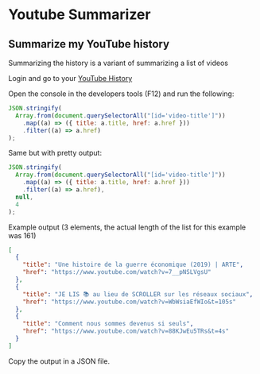 # Youtube Summarizer

## Summarize my YouTube history

Summarizing the history is a variant of summarizing a list of videos

Login and go to your [YouTube History](https://www.youtube.com/feed/history)

Open the console in the developers tools (F12) and run the following:

```javascript
JSON.stringify(
  Array.from(document.querySelectorAll("[id='video-title']"))
    .map((a) => ({ title: a.title, href: a.href }))
    .filter((a) => a.href)
);
```

Same but with pretty output:

```javascript
JSON.stringify(
  Array.from(document.querySelectorAll("[id='video-title']"))
    .map((a) => ({ title: a.title, href: a.href }))
    .filter((a) => a.href),
  null,
  4
);
```

Example output (3 elements, the actual length of the list for this example was 161)

```json
[
  {
    "title": "Une histoire de la guerre économique (2019) | ARTE",
    "href": "https://www.youtube.com/watch?v=7__pNSLVgsU"
  },
  {
    "title": "JE LIS 📚 au lieu de SCROLLER sur les réseaux sociaux",
    "href": "https://www.youtube.com/watch?v=WbWsiaEfWIo&t=105s"
  },
  {
    "title": "Comment nous sommes devenus si seuls",
    "href": "https://www.youtube.com/watch?v=88KJwEu5TRs&t=4s"
  }
]
```

Copy the output in a JSON file.
